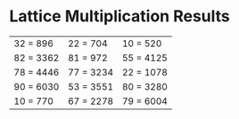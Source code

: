 # Lattice Multiplication Results

|   |   |   |
|---|---|---|
| 32 = 896 | 22 = 704 | 10 = 520 |
| 82 = 3362 | 81 = 972 | 55 = 4125 |
| 78 = 4446 | 77 = 3234 | 22 = 1078 |
| 90 = 6030 | 53 = 3551 | 80 = 3280 |
| 10 = 770 | 67 = 2278 | 79 = 6004 |
